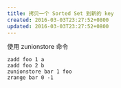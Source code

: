 ```yaml
---
title: 拷贝一个 Sorted Set 到新的 key
created: 2016-03-03T23:27:52+0800
updated: 2016-03-03T23:27:52+0800
---
```



使用 zunionstore 命令

```
zadd foo 1 a
zadd foo 2 b
zunionstore bar 1 foo
zrange bar 0 -1
```
